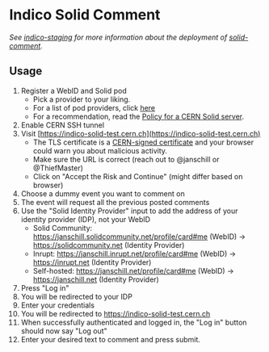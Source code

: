 # Indico Solid Comment

*See [indico-staging](notes/indico-staging.md) for more information about the deployment of [solid-comment](https://github.com/janschill/solid-comment).*

## Usage

1. Register a WebID and Solid pod
    * Pick a provider to your liking.
    * For a list of pod providers, click [here](https://solidproject.org/users/get-a-pod)
    * For a recommendation, read the [Policy for a CERN Solid server](https://codimd.web.cern.ch/s/zl3yGAfYZ#Summary).
2. Enable CERN SSH tunnel
3. Visit [https://indico-solid-test.cern.ch](https://indico-solid-test.cern.ch)
    * The TLS certificate is a [CERN-signed certificate](https://ca.cern.ch/ca/) and your browser could warn you about malicious activity.
    * Make sure the URL is correct (reach out to @janschill or @ThiefMaster)
    * Click on "Accept the Risk and Continue" (might differ based on browser)
4. Choose a dummy event you want to comment on
5. The event will request all the previous posted comments
6. Use the "Solid Identity Provider" input to add the address of your identity provider (IDP), not your WebID
    * Solid Community: https://janschill.solidcommunity.net/profile/card#me (WebID) -> https://solidcommunity.net (Identity Provider)
    * Inrupt: https://janschill.inrupt.net/profile/card#me (WebID) -> https://inrupt.net (Identity Provider)
    * Self-hosted: https://janschill.net/profile/card#me (WebID) -> https://janschill.net (Identity Provider)
7. Press "Log in"
8. You will be redirected to your IDP
9. Enter your credentials
10. You will be redirected to https://indico-solid-test.cern.ch
11. When successfully authenticated and logged in, the "Log in" button should now say "Log out"
12. Enter your desired text to comment and press submit.

